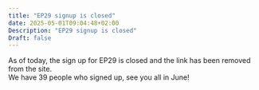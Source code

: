 ```yaml
---
title: "EP29 signup is closed"
date: 2025-05-01T09:04:48+02:00
Description: "EP29 signup is closed"
Draft: false
---
```

As of today, the sign up for EP29 is closed and the link has been removed from the site.
<br>
We have 39 people who signed up, see you all in June!